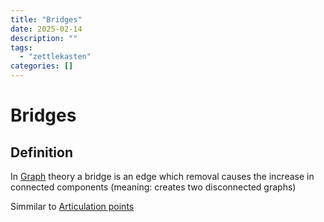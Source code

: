 ```yaml
---
title: "Bridges"
date: 2025-02-14
description: ""
tags: 
  - "zettlekasten"
categories: []
---
```


# Bridges
## Definition
In [Graph](Graph.md) theory a bridge is an edge which removal causes the increase in connected components (meaning: creates two disconnected graphs)

Simmilar to [Articulation points](Articulation%20points.md)